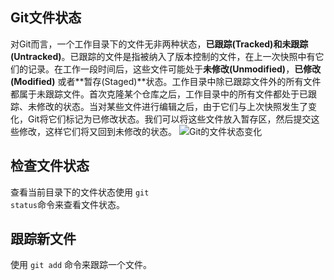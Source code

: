 ## Git文件状态
对Git而言，一个工作目录下的文件无非两种状态，**已跟踪(Tracked)**和**未跟踪(Untracked)**。已跟踪的文件是指被纳入了版本控制的文件，在上一次快照中有它们的记录。在工作一段时间后，这些文件可能处于**未修改(Unmodified)**，**已修改(Modified)** 或者**暂存(Staged)**状态。工作目录中除已跟踪文件外的所有文件都属于未跟踪文件。首次克隆某个仓库之后，工作目录中的所有文件都处于已跟踪、未修改的状态。当对某些文件进行编辑之后，由于它们与上次快照发生了变化，Git将它们标记为已修改状态。我们可以将这些文件放入暂存区，然后提交这些修改，这样它们将又回到未修改的状态。
![](https://git-scm.com/book/en/v2/images/lifecycle.png "Git的文件状态变化")
## 检查文件状态
查看当前目录下的文件状态使用 <code>git status</code>命令来查看文件状态。

## 跟踪新文件
使用 <code>git add</code> 命令来跟踪一个文件。
